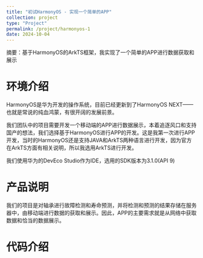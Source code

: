 ```yaml
---
title: "初试HarmonyOS - 实现一个简单的APP"
collection: project
type: "Project"
permalink: /project/harmonyos-1
date: 2024-10-04
---
```


摘要：基于HarmonyOS的ArkTS框架，我实现了一个简单的APP进行数据获取和展示

# 环境介绍
HarmonyOS是华为开发的操作系统，目前已经更新到了HarmonyOS NEXT——也就是常说的纯血鸿蒙，有很开阔的发展前景。

我们团队中的项目需要开发一个移动端的APP进行数据展示，本着追逐风口和支持国产的想法，我们选择基于HarmonyOS进行APP的开发。这是我第一次进行APP开发，当时的HarmonyOS还是支持JAVA和ArkTS两种语言进行开发，因为官方在ArkTS方面有相关说明，所以我选用ArkTS进行开发。

我们使用华为的DevEco Studio作为IDE，选用的SDK版本为3.1.0(API 9)

# 产品说明
我们的项目是对轴承进行故障检测和寿命预测，并将检测和预测的结果存储在服务器中，由移动端进行数据的获取和展示。因此，APP的主要需求就是从网络中获取数据和恰当的数据展示。

# 代码介绍

